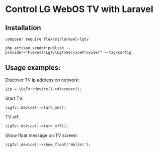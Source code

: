# Control LG WebOS TV with Laravel

## Installation

```
composer require flexnst/laravel-lgtv
```

```
php artisan vendor:publish --provider="Flexnst\LgTv\LgTvServiceProvider" --tag=config
```

## Usage examples:

Discover TV ip address on network:
```
$ip = \LgTv::device()->discover();
```

Start TV:
```
\LgTv::device()->turn_on();
```

TV off:
```
\LgTv::device()->turn_off();
```

Show float message on TV screen:
```
\LgTv::device()->show_float('Hello!');
```